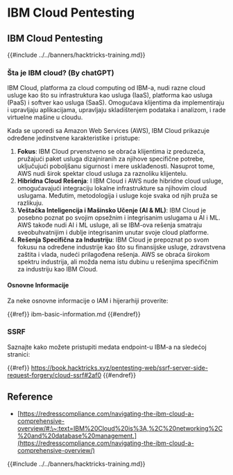 # IBM Cloud Pentesting

## IBM Cloud Pentesting

{{#include ../../banners/hacktricks-training.md}}

### Šta je IBM cloud? (By chatGPT)

IBM Cloud, platforma za cloud computing od IBM-a, nudi razne cloud usluge kao što su infrastruktura kao usluga (IaaS), platforma kao usluga (PaaS) i softver kao usluga (SaaS). Omogućava klijentima da implementiraju i upravljaju aplikacijama, upravljaju skladištenjem podataka i analizom, i rade virtuelne mašine u cloudu.

Kada se uporedi sa Amazon Web Services (AWS), IBM Cloud prikazuje određene jedinstvene karakteristike i pristupe:

1. **Fokus**: IBM Cloud prvenstveno se obraća klijentima iz preduzeća, pružajući paket usluga dizajniranih za njihove specifične potrebe, uključujući poboljšanu sigurnost i mere usklađenosti. Nasuprot tome, AWS nudi širok spektar cloud usluga za raznoliku klijentelu.
2. **Hibridna Cloud Rešenja**: I IBM Cloud i AWS nude hibridne cloud usluge, omogućavajući integraciju lokalne infrastrukture sa njihovim cloud uslugama. Međutim, metodologija i usluge koje svaka od njih pruža se razlikuju.
3. **Veštačka Inteligencija i Mašinsko Učenje (AI & ML)**: IBM Cloud je posebno poznat po svojim opsežnim i integrisanim uslugama u AI i ML. AWS takođe nudi AI i ML usluge, ali se IBM-ova rešenja smatraju sveobuhvatnijim i dublje integrisanim unutar svoje cloud platforme.
4. **Rešenja Specifična za Industriju**: IBM Cloud je prepoznat po svom fokusu na određene industrije kao što su finansijske usluge, zdravstvena zaštita i vlada, nudeći prilagođena rešenja. AWS se obraća širokom spektru industrija, ali možda nema istu dubinu u rešenjima specifičnim za industriju kao IBM Cloud.

#### Osnovne Informacije

Za neke osnovne informacije o IAM i hijerarhiji proverite:

{{#ref}}
ibm-basic-information.md
{{#endref}}

### SSRF

Saznajte kako možete pristupiti medata endpoint-u IBM-a na sledećoj stranici:

{{#ref}}
https://book.hacktricks.xyz/pentesting-web/ssrf-server-side-request-forgery/cloud-ssrf#2af0
{{#endref}}

## Reference

- [https://redresscompliance.com/navigating-the-ibm-cloud-a-comprehensive-overview/#:\~:text=IBM%20Cloud%20is%3A,%2C%20networking%2C%20and%20database%20management.](https://redresscompliance.com/navigating-the-ibm-cloud-a-comprehensive-overview/)

{{#include ../../banners/hacktricks-training.md}}
